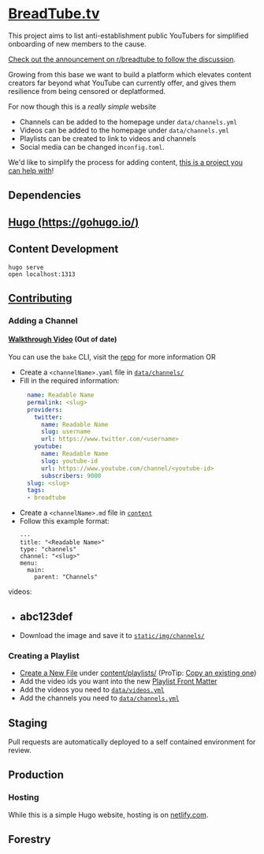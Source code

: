 # [BreadTube.tv](https://breadtube.tv)

This project aims to list anti-establishment public YouTubers for simplified onboarding of new members to the cause.

[Check out the announcement on r/breadtube to follow the discussion](https://www.reddit.com/r/BreadTube/comments/ahxwrm/breadtubetv_is_live_and_open_source_you_can_help/).

Growing from this base we want to build a platform which elevates content creators far beyond what YouTube can currently offer, and gives them resilience from being censored or deplatformed.

For now though this is a *_really simple_* website

- Channels can be added to the homepage under `data/channels.yml`
- Videos can be added to the homepage under `data/channels.yml`
- Playlists can be created to link to videos and channels
- Social media can be changed in`config.toml`.

We'd like to simplify the process for adding content, [this is a project you can help with](https://github.com/breadtubetv/breadtubetv/issues/22)!

## Dependencies

## [Hugo (https://gohugo.io/)](https://gohugo.io/)

## Content Development

```
hugo serve
open localhost:1313
```

## [Contributing](https://github.com/breadtubetv/breadtubetv/blob/master/CONTRIBUTING.md)

### Adding a Channel

#### [Walkthrough Video](https://youtu.be/jpOun7YXFpg) (Out of date)

You can use the `bake` CLI, visit the [repo](https://github.com/breadtubetv/bake) for more information OR

- Create a `<channelName>.yaml` file in [`data/channels/`](https://github.com/breadtubetv/breadtubetv/blob/master/data/channels)
- Fill in the required information:
  ```yaml
    name: Readable Name
    permalink: <slug>
    providers:
      twitter:
        name: Readable Name
        slug: username
        url: https://www.twitter.com/<username>
      youtube:
        name: Readable Name
        slug: youtube-id
        url: https://www.youtube.com/channel/<youtube-id>
        subscribers: 9000
    slug: <slug>
    tags:
    - breadtube
  ```
- Create a `<channelName>.md` file in [`content`](https://github.com/breadtubetv/breadtubetv/blob/master/content)
- Follow this example format:
  ```
  ---
  title: "<Readable Name>"
  type: "channels"
  channel: "<slug>"
  menu:
    main:
      parent: "Channels"
videos:
- abc123def
  ---
- Download the image and save it to [`static/img/channels/`](https://github.com/breadtubetv/breadtubetv/blob/master/static/img/channels)

### Creating a Playlist

- [Create a New File](https://github.com/breadtubetv/breadtubetv/new/master/content/playlists) under [content/playlists/](https://github.com/breadtubetv/breadtubetv/tree/master/content/playlists) (ProTip: [Copy an existing one](https://github.com/breadtubetv/breadtubetv/blob/master/content/playlists/welcome.md))
- Add the video ids you want into the new [Playlist Front Matter](https://gohugo.io/content-management/front-matter/)
- Add the videos you need to [`data/videos.yml`](https://github.com/breadtubetv/breadtubetv/blob/master/data/videos.yml)
- Add the channels you need to [`data/channels.yml`](https://github.com/breadtubetv/breadtubetv/blob/master/data/channels.yml)

## Staging

Pull requests are automatically deployed to a self contained environment for review.

## Production

### Hosting

While this is a simple Hugo website, hosting is on [netlify.com](https://netlify.com).

## Forestry
